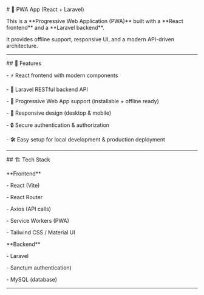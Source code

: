\# 🚀 PWA App (React + Laravel)



This is a \*\*Progressive Web Application (PWA)\*\* built with a \*\*React frontend\*\* and a \*\*Laravel backend\*\*.  

It provides offline support, responsive UI, and a modern API-driven architecture.



---



\## 📌 Features

\- ⚡ React frontend with modern components

\- 🔐 Laravel RESTful backend API

\- 📱 Progressive Web App support (installable + offline ready)

\- 🎨 Responsive design (desktop \& mobile)

\- 🔒 Secure authentication \& authorization

\- 🛠️ Easy setup for local development \& production deployment



---



\## 🏗️ Tech Stack



\*\*Frontend\*\*

\- React (Vite)

\- React Router

\- Axios (API calls)

\- Service Workers (PWA)

\- Tailwind CSS / Material UI



\*\*Backend\*\*

\- Laravel

\- Sanctum authentication)

\- MySQL (database)



---



